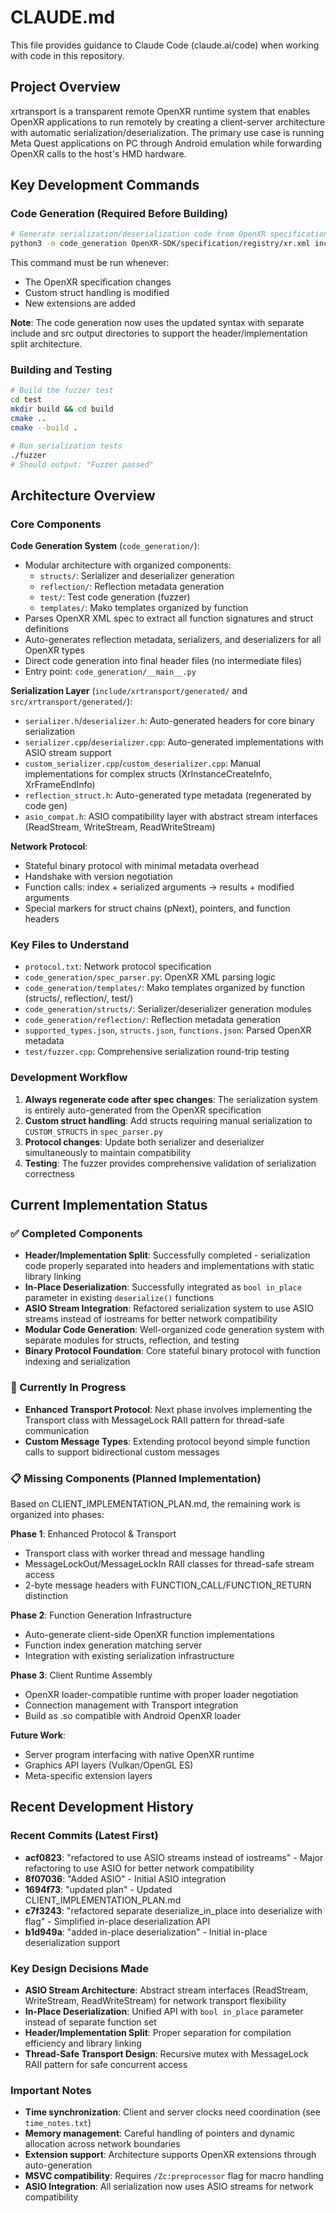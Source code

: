 # CLAUDE.md

This file provides guidance to Claude Code (claude.ai/code) when working with code in this repository.

## Project Overview

xrtransport is a transparent remote OpenXR runtime system that enables OpenXR applications to run remotely by creating a client-server architecture with automatic serialization/deserialization. The primary use case is running Meta Quest applications on PC through Android emulation while forwarding OpenXR calls to the host's HMD hardware.

## Key Development Commands

### Code Generation (Required Before Building)
```bash
# Generate serialization/deserialization code from OpenXR specification
python3 -m code_generation OpenXR-SDK/specification/registry/xr.xml include/xrtransport/generated src/xrtransport/generated test
```

This command must be run whenever:
- The OpenXR specification changes
- Custom struct handling is modified
- New extensions are added

**Note**: The code generation now uses the updated syntax with separate include and src output directories to support the header/implementation split architecture.

### Building and Testing
```bash
# Build the fuzzer test
cd test
mkdir build && cd build
cmake ..
cmake --build .

# Run serialization tests
./fuzzer
# Should output: "Fuzzer passed"
```

## Architecture Overview

### Core Components

**Code Generation System** (`code_generation/`):
- Modular architecture with organized components:
  - `structs/`: Serializer and deserializer generation
  - `reflection/`: Reflection metadata generation
  - `test/`: Test code generation (fuzzer)
  - `templates/`: Mako templates organized by function
- Parses OpenXR XML spec to extract all function signatures and struct definitions
- Auto-generates reflection metadata, serializers, and deserializers for all OpenXR types
- Direct code generation into final header files (no intermediate files)
- Entry point: `code_generation/__main__.py`

**Serialization Layer** (`include/xrtransport/generated/` and `src/xrtransport/generated/`):
- `serializer.h`/`deserializer.h`: Auto-generated headers for core binary serialization
- `serializer.cpp`/`deserializer.cpp`: Auto-generated implementations with ASIO stream support
- `custom_serializer.cpp`/`custom_deserializer.cpp`: Manual implementations for complex structs (XrInstanceCreateInfo, XrFrameEndInfo)
- `reflection_struct.h`: Auto-generated type metadata (regenerated by code gen)
- `asio_compat.h`: ASIO compatibility layer with abstract stream interfaces (ReadStream, WriteStream, ReadWriteStream)

**Network Protocol**:
- Stateful binary protocol with minimal metadata overhead
- Handshake with version negotiation
- Function calls: index + serialized arguments → results + modified arguments
- Special markers for struct chains (pNext), pointers, and function headers

### Key Files to Understand

- `protocol.txt`: Network protocol specification
- `code_generation/spec_parser.py`: OpenXR XML parsing logic
- `code_generation/templates/`: Mako templates organized by function (structs/, reflection/, test/)
- `code_generation/structs/`: Serializer/deserializer generation modules
- `code_generation/reflection/`: Reflection metadata generation
- `supported_types.json`, `structs.json`, `functions.json`: Parsed OpenXR metadata
- `test/fuzzer.cpp`: Comprehensive serialization round-trip testing

### Development Workflow

1. **Always regenerate code after spec changes**: The serialization system is entirely auto-generated from the OpenXR specification
2. **Custom struct handling**: Add structs requiring manual serialization to `CUSTOM_STRUCTS` in `spec_parser.py`
3. **Protocol changes**: Update both serializer and deserializer simultaneously to maintain compatibility
4. **Testing**: The fuzzer provides comprehensive validation of serialization correctness

## Current Implementation Status

### ✅ Completed Components
- **Header/Implementation Split**: Successfully completed - serialization code properly separated into headers and implementations with static library linking
- **In-Place Deserialization**: Successfully integrated as `bool in_place` parameter in existing `deserialize()` functions
- **ASIO Stream Integration**: Refactored serialization system to use ASIO streams instead of iostreams for better network compatibility
- **Modular Code Generation**: Well-organized code generation system with separate modules for structs, reflection, and testing
- **Binary Protocol Foundation**: Core stateful binary protocol with function indexing and serialization

### 🚧 Currently In Progress
- **Enhanced Transport Protocol**: Next phase involves implementing the Transport class with MessageLock RAII pattern for thread-safe communication
- **Custom Message Types**: Extending protocol beyond simple function calls to support bidirectional custom messages

### 📋 Missing Components (Planned Implementation)
Based on CLIENT_IMPLEMENTATION_PLAN.md, the remaining work is organized into phases:

**Phase 1**: Enhanced Protocol & Transport
- Transport class with worker thread and message handling
- MessageLockOut/MessageLockIn RAII classes for thread-safe stream access
- 2-byte message headers with FUNCTION_CALL/FUNCTION_RETURN distinction

**Phase 2**: Function Generation Infrastructure
- Auto-generate client-side OpenXR function implementations
- Function index generation matching server
- Integration with existing serialization infrastructure

**Phase 3**: Client Runtime Assembly
- OpenXR loader-compatible runtime with proper loader negotiation
- Connection management with Transport integration
- Build as .so compatible with Android OpenXR loader

**Future Work**:
- Server program interfacing with native OpenXR runtime
- Graphics API layers (Vulkan/OpenGL ES)
- Meta-specific extension layers

## Recent Development History

### Recent Commits (Latest First)
- **acf0823**: "refactored to use ASIO streams instead of iostreams" - Major refactoring to use ASIO for better network compatibility
- **8f07036**: "Added ASIO" - Initial ASIO integration
- **1694f73**: "updated plan" - Updated CLIENT_IMPLEMENTATION_PLAN.md
- **c7f3243**: "refactored separate deserialize_in_place into deserialize with flag" - Simplified in-place deserialization API
- **b1d949a**: "added in-place deserialization" - Initial in-place deserialization support

### Key Design Decisions Made
- **ASIO Stream Architecture**: Abstract stream interfaces (ReadStream, WriteStream, ReadWriteStream) for network transport flexibility
- **In-Place Deserialization**: Unified API with `bool in_place` parameter instead of separate function set
- **Header/Implementation Split**: Proper separation for compilation efficiency and library linking
- **Thread-Safe Transport Design**: Recursive mutex with MessageLock RAII pattern for safe concurrent access

### Important Notes

- **Time synchronization**: Client and server clocks need coordination (see `time_notes.txt`)
- **Memory management**: Careful handling of pointers and dynamic allocation across network boundaries
- **Extension support**: Architecture supports OpenXR extensions through auto-generation
- **MSVC compatibility**: Requires `/Zc:preprocessor` flag for macro handling
- **ASIO Integration**: All serialization now uses ASIO streams for network compatibility